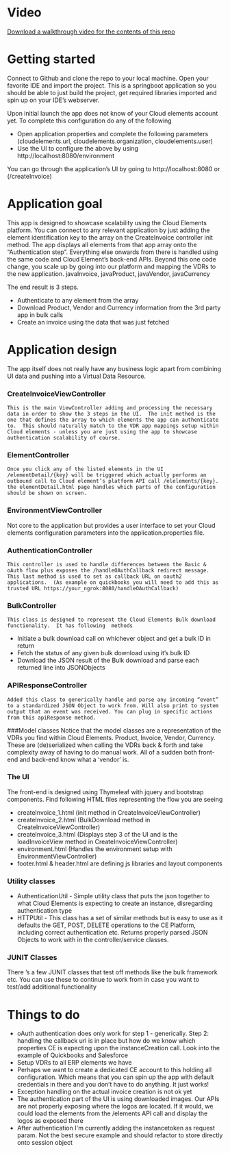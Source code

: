 # Video 
[Download a walkthrough video for the contents of this repo](src/main/resources/demobank_walkthrough.mp4) 


# Getting started

Connect to Github and clone the repo to your local machine. Open your favorite IDE and import the project.  This is a springboot application so you should be able to just build the project, get required libraries imported and spin up on your IDE’s webserver.

Upon initial launch the app does not know of your Cloud elements account yet.  To complete this configuration do any of the following
* Open application.properties and complete the following parameters (cloudelements.url, cloudelements.organization, cloudelements.user)
* Use the UI to configure the above by using  http://localhost:8080/environment 


You can go through the application’s UI by going to http://localhost:8080 or (/createInvoice)

# Application goal
This app is designed to showcase scalability using the Cloud Elements platform.  You can connect to any relevant application by just adding the element identification key to the array on the CreateInvoice controller init method. The app displays all elements from that app array onto the “Authentication step”.  Everything else onwards from there is handled using the same code and Cloud Element’s back-end APIs.  Beyond this one code change, you scale up by going into our platform and mapping the VDRs to the new application.  javaInvoice, javaProduct, javaVendor, javaCurrency 

The end result is 3 steps. 
* Authenticate to any element from the array
* Download Product, Vendor and Currency information from the 3rd party app in bulk calls
* Create an invoice using the data that was just fetched

# Application design
The app itself does not really have any business logic apart from combining UI data and pushing into a Virtual Data Resource. 

### CreateInvoiceViewController
	This is the main ViewController adding and processing the necessary data in order to show the 3 steps in the UI.  The init method is the one that defines the array to which elements the app can authenticate to.  This should naturally match to the VDR app mappings setup within Cloud elements - unless you are just using the app to showcase authentication scalability of course.

### ElementController
	Once you click any of the listed elements in the UI /elementDetail/{key} will be triggered which actually performs an outbound call to Cloud element’s platform API call /elelements/{key}. the elementDetail.html page handles which parts of the configuration should be shown on screen.

### EnvironmentViewController
Not core to the application but provides a user interface to set your Cloud elements configuration parameters into the application.properties file.

### AuthenticationController
	This controller is used to handle differences between the Basic & oAuth flow plus exposes the /handleOAuthCallback redirect message.  This last method is used to set as callback URL on oauth2 applications.  (As example on quickbooks you will need to add this as trusted URL https://your_ngrok:8080/handleOAuthCallback)


### BulkController
	This class is designed to represent the Cloud Elements Bulk download functionality.  It has following  methods 
* Initiate a bulk download call on whichever object and get a bulk ID in return
* Fetch the status of any given bulk download using it’s bulk ID
* Download the JSON result of the Bulk download and parse each returned line into JSONObjects

### APIResponseController
	Added this class to generically handle and parse any incoming “event” to a standardized JSON Object to work from. Will also print to system output that an event was received. You can plug in specific actions from this apiResponse method.

###Model classes
Notice that the model classes are a representation of the VDRs you find within Cloud Elements. Product, Invoice, Vendor, Currency.  These are (de)serialized when calling the VDRs back & forth and take complexity away of having to do manual work. All of a sudden both front-end and back-end know what a ‘vendor’ is.


### The UI
The front-end is designed using Thymeleaf with jquery and bootstrap components. Find following HTML files representing the flow you are seeing
* createInvoice_1.html (init method in CreateInvoiceViewController)
* createInvoice_2.html (BulkDownload method in CreateInvoiceViewController)
* createInvoice_3.html (Displays step 3 of the UI and is the loadInvoiceView method in CreateInvoiceViewController)
* environment.html (Handles the environment setup with EnvironmentViewController)
* footer.html & header.html are defining js libraries and layout components

### Utility classes
* AuthenticationUtil - Simple utility class that puts the json together to what Cloud Elements is expecting to create an instance, disregarding authentication type
* HTTPUtil - This class has a set of similar methods but is easy to use as it defaults the GET, POST, DELETE operations to the CE Platform, including correct authentication etc. Returns properly parsed JSON Objects to work with in the controller/service classes.

### JUNIT Classes
There ’s a few JUNIT classes that test off methods like the bulk framework etc.  You can use these to continue to work from in case you want to test/add additional functionality

# Things to do
* oAuth authentication does only work for step 1 - generically. Step 2: handling the callback url is in place but how do we know which properties CE is expecting upon the instanceCreation call. Look into the example of Quickbooks and Salesforce 
* Setup VDRs to all ERP elements we have
* Perhaps we want to create a dedicated CE account to this holding all configuration. Which means that you can spin up the app with default credentials in there and you don’t have to do anything. It just works!
* Exception handling on the actual invoice creation is not ok yet
* The authentication part of the UI is using downloaded images. Our APIs are not properly exposing where the logos are located. If it would, we could load the elements from the /elements API call and display the logos as exposed there
* After authentication I'm currently adding the instancetoken as request param. Not the best secure example and should refactor to store directly onto session object


